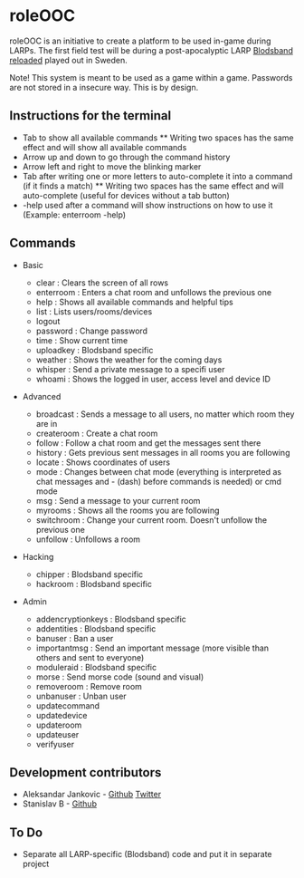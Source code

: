 # roleOOC

roleOOC is an initiative to create a platform to be used in-game during LARPs. The first field test will be during 
a post-apocalyptic LARP [Blodsband reloaded](http://bbreloaded.se/ooc) played out in Sweden.

Note! This system is meant to be used as a game within a game. Passwords are not stored in a insecure way. This is by design. 

## Instructions for the terminal
* Tab to show all available commands
** Writing two spaces has the same effect and will show all available commands
* Arrow up and down to go through the command history
* Arrow left and right to move the blinking marker
* Tab after writing one or more letters to auto-complete it into a command (if it finds a match)
** Writing two spaces has the same effect and will auto-complete (useful for devices without a tab button)
* -help used after a command will show instructions on how to use it (Example: enterroom -help)

## Commands

* Basic
  * clear : Clears the screen of all rows
  * enterroom : Enters a chat room and unfollows the previous one
  * help : Shows all available commands and helpful tips
  * list : Lists users/rooms/devices
  * logout
  * password : Change password
  * time : Show current time
  * uploadkey : Blodsband specific
  * weather : Shows the weather for the coming days
  * whisper : Send a private message to a specifi user
  * whoami : Shows the logged in user, access level and device ID

* Advanced
  * broadcast : Sends a message to all users, no matter which room they are in
  * createroom : Create a chat room
  * follow : Follow a chat room and get the messages sent there
  * history : Gets previous sent messages in all rooms you are following
  * locate : Shows coordinates of users
  * mode : Changes between chat mode (everything is interpreted as chat messages and - (dash) before commands is 
needed) or cmd mode
  * msg : Send a message to your current room
  * myrooms : Shows all the rooms you are following
  * switchroom : Change your current room. Doesn't unfollow the previous one
  * unfollow : Unfollows a room

* Hacking
  * chipper : Blodsband specific
  * hackroom : Blodsband specific

* Admin
  * addencryptionkeys : Blodsband specific
  * addentities : Blodsband specific
  * banuser : Ban a user
  * importantmsg : Send an important message (more visible than others and sent to everyone)
  * moduleraid : Blodsband specific
  * morse : Send morse code (sound and visual)
  * removeroom : Remove room
  * unbanuser : Unban user
  * updatecommand
  * updatedevice
  * updateroom
  * updateuser
  * verifyuser

## Development contributors
* Aleksandar Jankovic - [Github](https://github.com/yxeri) [Twitter](https://twitter.com/yxeri)
* Stanislav B - [Github](https://github.com/stanislavb)

## To Do
* Separate all LARP-specific (Blodsband) code and put it in separate project
